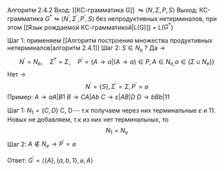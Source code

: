 Алгоритм 2.4.2
Вход: [[КС-грамматика G]] $\leftrightharpoons \langle{N,\Sigma,P,S}\rangle$
Выход:  КС-грамматика  $G^*\leftrightharpoons \langle{N^{'},\Sigma^{'},P^{'},S}\rangle$ без непродуктивных нетерминалов, при этом [[Язык рождаемой КС-грамматикой|L(G)]] = L($G^*$)

Шаг 1: применяем [[Алгоритм построения множества продуктивных нетерминалов|алгоритм 2.4.1]] 
Шаг 2: $S\in N_e$ ?
	Да $\rightarrow$ $$N^{'}  = N_e,\quad\Sigma^{*}=\Sigma,\quad P^{'}=\Big\{A \rightarrow \alpha|(A \rightarrow \alpha)\in P, A\in N_{e,}\alpha \in(\Sigma\cup N_e)\Big\}$$
	Нет $\rightarrow$
	$$N^{'}=\{S\},\Sigma^{'}=\Sigma, P^{'}=\varnothing$$
Пример:
$A \rightarrow aA|B1$
$B \rightarrow CA|Ab$
$C \rightarrow \varepsilon|AB|D$
$D \rightarrow bBb|11$

Шаг 1: $N_{1}=\{C,D\}$  C, D -- т.к получаем через них терминальные $\varepsilon$ и 11. 
Новых не добавляем, т.к из них нет терминальных, то $$N_1=N_e$$
Шаг 2: $A \notin N_{e}\rightarrow P^{'}=\varnothing$

Ответ: $G^{'}=\langle\{A\},\{a,b,1\},\varnothing,A\rangle$